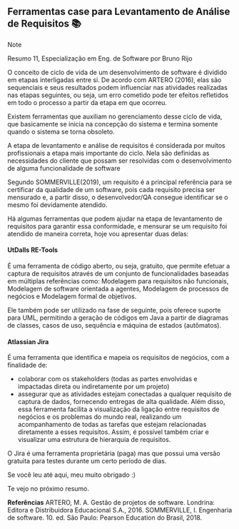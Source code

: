 ## Ferramentas case para Levantamento de Análise de Requisitos 📚 
>[!NOTE]
>Resumo 11, Especialização em Eng. de Software por Bruno Rijo

O conceito de ciclo de vida de um desenvolvimento de software é dividido em etapas interligadas entre si. De acordo com ARTERO (2016), elas são sequenciais e seus resultados podem influenciar nas atividades realizadas nas etapas seguintes, ou seja, um erro cometido pode ter efeitos refletidos em todo o processo a partir da etapa em que ocorreu. 

Existem ferramentas que auxiliam no gerenciamento desse ciclo de vida, que basicamente se inicia na concepção do sistema e termina somente quando o sistema se torna obsoleto.

A etapa de levantamento e análise de requisitos é considerada por muitos profissionais a etapa mais importante do ciclo. Nela são definidas as necessidades do cliente que possam ser resolvidas com o desenvolvimento de alguma funcionalidade de software

Segundo SOMMERVILLE(2019), um requisito é a principal referência para se certificar da qualidade de um software, pois cada requisito precisa ser mensurado e, a partir disso, o desenvolvedor/QA consegue identificar se o mesmo foi devidamente atendido. 

Há algumas ferramentas que podem ajudar na etapa de levantamento de requisitos para garantir essa conformidade, e mensurar se um requisito foi atendido de maneira correta, hoje vou apresentar duas delas:

#### UtDalls RE-Tools

É uma ferramenta de código aberto, ou seja, gratuito,  que permite efetuar a captura de requisitos através de um conjunto de funcionalidades baseadas em múltiplas referências como: Modelagem para requisitos não funcionais, Modelagem de software orientada a agentes, Modelagem de processos de negócios e Modelagem formal de objetivos.

Ele também pode ser utilizado na fase de seguinte, pois oferece suporte para UML, permitindo a geração de códigos em Java a partir de diagramas de classes, casos de uso, sequência e máquina de estados (autômatos).

#### Atlassian Jira

É uma ferramenta que identifica e mapeia os requisitos de negócios, com a finalidade de:
- colaborar com os stakeholders (todas as partes envolvidas e impactadas direta ou indiretamente por um projeto)
- assegurar que as atividades  estejam conectadas a qualquer requisito de captura de dados, fornecendo entregas de alta qualidade.
Além disso, essa ferramenta facilita a visualização da ligação entre requisitos de negócios e os problemas do mundo real, realizando um acompanhamento de todas as tarefas que estejam relacionadas diretamente a esses requisitos. Assim, é possível também criar e visualizar uma estrutura de hierarquia de requisitos.

O Jira é uma ferramenta proprietária (paga) mas que possui uma versão gratuita para testes durante um certo período de dias.

Se você leu até aqui, meu muito obrigado :)

Te vejo no próximo resumo.

**Referências**
ARTERO, M. A. Gestão de projetos de software. Londrina: Editora e Distribuidora
Educacional S.A., 2016.
SOMMERVILLE, I. Engenharia de software. 10. ed. São Paulo: Pearson Education do
Brasil, 2018.
